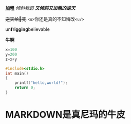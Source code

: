 **加粗**
*倾斜我超*
***又倾斜又加粗的逆天***

~~逆天给👴死~~
`<u>`你还是真的不知悔改`<u/>`

un**frigging**believable

**牛啊**

```python
x=100
y=200
z=x+y
```

```c
#include<stdio.h>
int main()
{
	printf("hello,world!");
	return 0;
}
```

# **MARKDOWN**是真尼玛的牛皮
